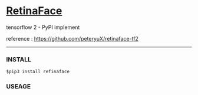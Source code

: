 # [RetinaFace](https://github.com/heewinkim/retinaface)
 
 tensorflow 2 - PyPI implement
 
 reference : https://github.com/peteryuX/retinaface-tf2 

----

### INSTALL
    $pip3 install refinaface

### USEAGE
    
   